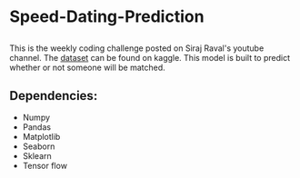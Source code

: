 # Speed-Dating-Prediction

## 

This is the weekly coding challenge posted on Siraj Raval's youtube channel. The [dataset](https://www.kaggle.com/annavictoria/speed-dating-experiment) can be found on kaggle. This model is built to predict whether or not someone will be matched. 


 
## Dependencies:
 - Numpy
 - Pandas
 - Matplotlib
 - Seaborn
 - Sklearn
 - Tensor flow 
 



